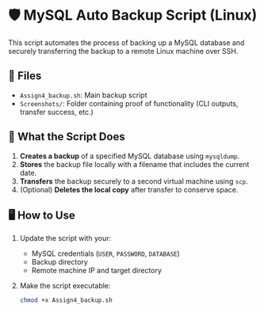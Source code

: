 # 🛡️ MySQL Auto Backup Script (Linux)

This script automates the process of backing up a MySQL database and securely transferring the backup to a remote Linux machine over SSH.

## 📂 Files

- `Assign4_backup.sh`: Main backup script
- `Screenshots/`: Folder containing proof of functionality (CLI outputs, transfer success, etc.)

## 🔧 What the Script Does

1. **Creates a backup** of a specified MySQL database using `mysqldump`.
2. **Stores** the backup file locally with a filename that includes the current date.
3. **Transfers** the backup securely to a second virtual machine using `scp`.
4. (Optional) **Deletes the local copy** after transfer to conserve space.

## 🖥️ How to Use

1. Update the script with your:
   - MySQL credentials (`USER`, `PASSWORD`, `DATABASE`)
   - Backup directory
   - Remote machine IP and target directory

2. Make the script executable:
   ```bash
   chmod +x Assign4_backup.sh
